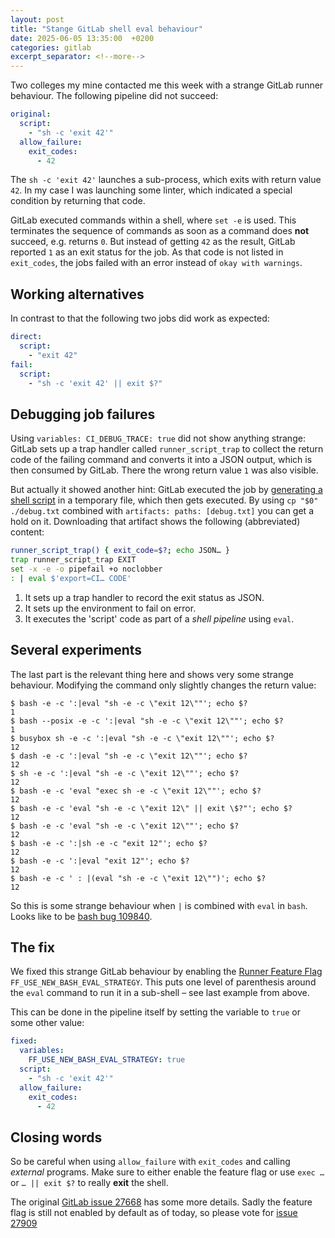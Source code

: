 ```yaml
---
layout: post
title: "Stange GitLab shell eval behaviour"
date: 2025-06-05 13:35:00  +0200
categories: gitlab
excerpt_separator: <!--more-->
---
```


Two colleges my mine contacted me this week with a strange GitLab runner behaviour.
The following pipeline did not succeed:

```yaml
original:
  script:
    - "sh -c 'exit 42'"
  allow_failure:
    exit_codes:
      - 42
```

<!--more-->

The `sh -c 'exit 42'` launches a sub-process, which exits with return value `42`.
In my case I was launching some linter, which indicated a special condition by returning that code.

GitLab executed commands within a shell, where `set -e` is used.
This terminates the sequence of commands as soon as a command does **not** succeed, e.g. returns `0`.
But instead of getting `42` as the result, GitLab reported `1` as an exit status for the job.
As that code is not listed in `exit_codes`, the jobs failed with an error instead of `okay with warnings`.

## Working alternatives

In contrast to that the following two jobs did work as expected:

```yaml
direct:
  script:
    - "exit 42"
fail:
  script:
    - "sh -c 'exit 42' || exit $?"
```

## Debugging job failures

Using `variables: CI_DEBUG_TRACE: true` did not show anything strange:
GitLab sets up a trap handler called `runner_script_trap` to collect the return code of the failing command and converts it into a JSON output, which is then consumed by GitLab.
There the wrong return value `1` was also visible.

But actually it showed another hint:
GitLab executed the job by [generating a shell script][1] in a temporary file, which then gets executed.
By using `cp "$0" ./debug.txt` combined with `artifacts: paths: [debug.txt]` you can get a hold on it.
Downloading that artifact shows the following (abbreviated) content:

```sh
runner_script_trap() { exit_code=$?; echo JSON… }
trap runner_script_trap EXIT
set -x -e -o pipefail +o noclobber
: | eval $'export=CI… CODE'
```

1. It sets up a trap handler to record the exit status as JSON.
2. It sets up the environment to fail on error.
3. It executes the 'script' code as part of a _shell pipeline_ using `eval`.

## Several experiments

The last part is the relevant thing here and shows very some strange behaviour.
Modifying the command only slightly changes the return value:

```console
$ bash -e -c ':|eval "sh -e -c \"exit 12\""'; echo $?
1
$ bash --posix -e -c ':|eval "sh -e -c \"exit 12\""'; echo $?
1
$ busybox sh -e -c ':|eval "sh -e -c \"exit 12\""'; echo $?
12
$ dash -e -c ':|eval "sh -e -c \"exit 12\""'; echo $?
12
$ sh -e -c ':|eval "sh -e -c \"exit 12\""'; echo $?
12
$ bash -e -c 'eval "exec sh -e -c \"exit 12\""'; echo $?
12
$ bash -e -c 'eval "sh -e -c \"exit 12\" || exit \$?"'; echo $?
12
$ bash -e -c 'eval "sh -e -c \"exit 12\""'; echo $?
12
$ bash -e -c ':|sh -e -c "exit 12"'; echo $?
12
$ bash -e -c ':|eval "exit 12"'; echo $?
12
$ bash -e -c ' : |(eval "sh -e -c \"exit 12\"")'; echo $?
12
```

So this is some strange behaviour when `|` is combined with `eval` in `bash`.
Looks like to be [bash bug 109840](https://savannah.gnu.org/support/index.php?109840).

## The fix

We fixed this strange GitLab behaviour by enabling the [Runner Feature Flag](https://docs.gitlab.com/runner/configuration/feature-flags/#available-feature-flags) `FF_USE_NEW_BASH_EVAL_STRATEGY`.
This puts one level of parenthesis around the `eval` command to run it in a sub-shell – see last example from above.

This can be done in the pipeline itself by setting the variable to `true` or some other value:
```yaml
fixed:
  variables:
    FF_USE_NEW_BASH_EVAL_STRATEGY: true
  script:
    - "sh -c 'exit 42'"
  allow_failure:
    exit_codes:
      - 42
```

## Closing words

So be careful when using `allow_failure` with `exit_codes` and calling _external_ programs.
Make sure to either enable the feature flag or use `exec …` or `… || exit $?` to really **exit** the shell.

The original [GitLab issue 27668](https://gitlab.com/gitlab-org/gitlab-runner/-/issues/27668) has some more details.
Sadly the feature flag is still not enabled by default as of today, so please vote for [issue 27909][2]

[1]: https://gitlab.com/gitlab-org/gitlab-runner/-/blob/main/shells/bash.go?ref_type=heads#L394-398
[2]: https://gitlab.com/gitlab-org/gitlab-runner/-/issues/27909
